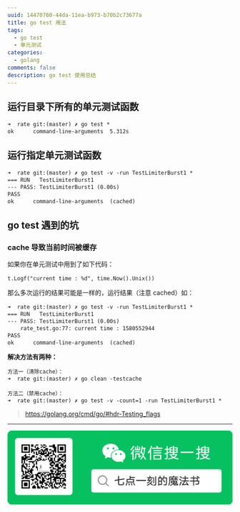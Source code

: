 ```yaml
---
uuid: 14470760-44da-11ea-b973-b70b2c73677a
title: go test 用法
tags:
  - go test
  - 单元测试
categories:
  - golang
comments: false
description: go test 使用总结
---
```


## 运行目录下所有的单元测试函数
```
➜  rate git:(master) ✗ go test *                                    
ok      command-line-arguments  5.312s
```

## 运行指定单元测试函数
```
➜  rate git:(master) ✗ go test -v -run TestLimiterBurst1 *       
=== RUN   TestLimiterBurst1
--- PASS: TestLimiterBurst1 (0.00s)
PASS
ok      command-line-arguments  (cached)
```



<!--more-->

## go test 遇到的坑
### cache 导致当前时间被缓存

如果你在单元测试中用到了如下代码：
```
t.Logf("current time : %d", time.Now().Unix())
```

那么多次运行的结果可能是一样的，运行结果（注意 cached）如：
```
➜  rate git:(master) ✗ go test -v -run TestLimiterBurst1 *
=== RUN   TestLimiterBurst1
--- PASS: TestLimiterBurst1 (0.00s)
    rate_test.go:77: current time : 1580552944
PASS
ok      command-line-arguments  (cached)
```

**解决方法有两种：**
```
方法一（清除cache）：
➜  rate git:(master) ✗ go clean -testcache         

方法二（禁用cache）：  
➜  rate git:(master) ✗ go test -v -count=1 -run TestLimiterBurst1 *
```
> https://golang.org/cmd/go/#hdr-Testing_flags





---
![20200131220947.png](https://raw.githubusercontent.com/LeungGeorge/assets/master/images/20200131220947.png)

<link rel="stylesheet" href="http://yandex.st/highlightjs/6.1/styles/default.min.css">
<script src="http://yandex.st/highlightjs/6.1/highlight.min.js"></script>
<script>
hljs.tabReplace = ' ';
hljs.initHighlightingOnLoad();
</script>

<!-- > 来源：[https://leunggeorge.github.io/](https://leunggeorge.github.io/)   -->
